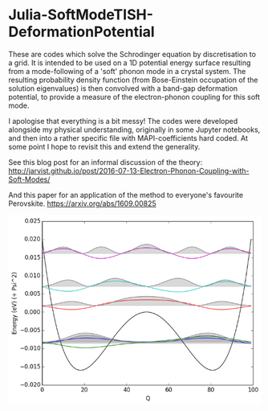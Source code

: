 # Julia-SoftModeTISH-DeformationPotential

These are codes which solve the Schrodinger equation by discretisation to a grid. It is intended to be used on a 1D potential energy surface resulting from a mode-following of a 'soft' phonon mode in a crystal system. The resulting probability density function (from Bose-Einstein occupation of the solution eigenvalues) is then convolved with a band-gap deformation potential, to provide a measure of the electron-phonon coupling for this soft mode.

I apologise that everything is a bit messy! The codes were developed alongside my physical understanding, originally in some Jupyter notebooks, and then into a rather specific file with MAPI-coefficients hard coded. At some point I hope to revisit this and extend the generality. 

See this blog post for an informal discussion of the theory:
http://jarvist.github.io/post/2016-07-13-Electron-Phonon-Coupling-with-Soft-Modes/

And this paper for an application of the method to everyone's favourite Perovskite.
https://arxiv.org/abs/1609.00825

![Solutions from a double well potential](screenshot.png)
